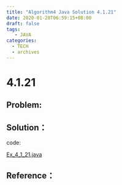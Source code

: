 ```yaml
---
title: "Algorithm4 Java Solution 4.1.21"
date: 2020-01-28T06:59:15+08:00
draft: false
tags:
   - JAVA
categories:
  - TECH
  - archives
---
```



# 4.1.21

## Problem:


## Solution：

code:

[Ex_4_1_21.java](./Ex_4_1_21.java)


## Reference：


